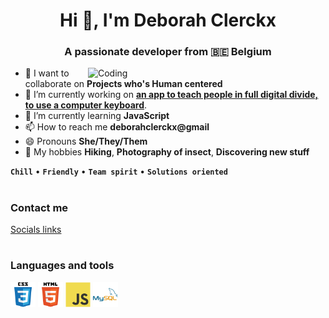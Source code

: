 <h1 align="center">Hi 👋, I'm Deborah Clerckx</h1>
<h3 align="center">A passionate developer from 🇧🇪 Belgium</h3>

<img align="right" alt="Coding" width="380" src="https://finbuzzactu.files.wordpress.com/2016/12/thumbnail-4.gif">

- 👯 I want to collaborate on **Projects who's Human centered**
- 🔭 I’m currently working on **<a href="https://github.com/Debbyckx/simple_app_to_write_with_a_keyboard">an app to teach people in full digital divide, to use a computer keyboard</a>**.
- 🌱 I’m currently learning **JavaScript**
- 📫 How to reach me **deborahclerckx@gmail**
- 😄 Pronouns **She/They/Them**
- 👀 My hobbies **Hiking**, **Photography of insect**, **Discovering new stuff**

**`Chill`** • **`Friendly`** • **`Team spirit`** • **`Solutions oriented`**

#
<h3 align="left">Contact me</h3>
<p align="left">
  <a 
      href="https://bento.me/belynn">
      Socials links
  </a>
</p>

#
<h3 align="left">Languages and tools</h3>
<p align="left"> <img src="https://raw.githubusercontent.com/devicons/devicon/master/icons/css3/css3-original-wordmark.svg" alt="css3" width="40" height="40"/> <img src="https://raw.githubusercontent.com/devicons/devicon/master/icons/html5/html5-original-wordmark.svg" alt="html5" width="40" height="40"/> <img src="https://raw.githubusercontent.com/devicons/devicon/master/icons/javascript/javascript-original.svg" alt="javascript" width="40" height="40"/> </a> <a href="https://www.mysql.com/" target="_blank" rel="noreferrer"> <img src="https://raw.githubusercontent.com/devicons/devicon/master/icons/mysql/mysql-original-wordmark.svg" alt="mysql" width="40" height="40"/> </p>

<!---
Debbyckx/Debbyckx is a ✨ special ✨ repository because its `README.md` (this file) appears on your GitHub profile.
You can click the Preview link to take a look at your changes.
--->
